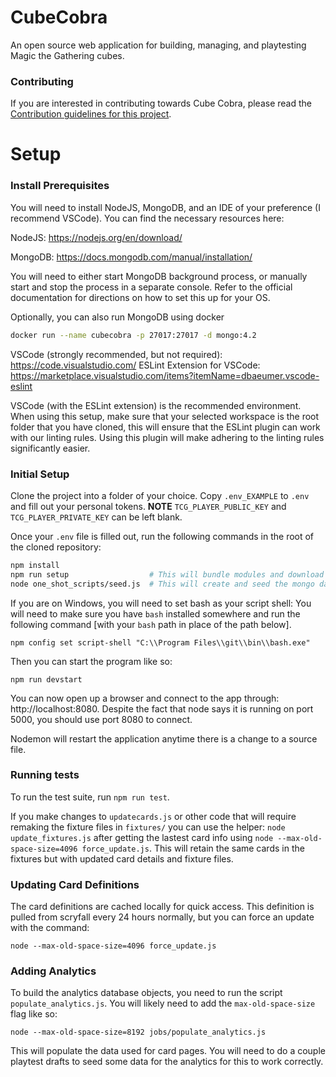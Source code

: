 # CubeCobra

An open source web application for building, managing, and playtesting Magic the Gathering cubes.

### Contributing

If you are interested in contributing towards Cube Cobra, please read the [Contribution guidelines for this project](CONTRIBUTING.md).

# Setup

### Install Prerequisites

You will need to install NodeJS, MongoDB, and an IDE of your preference (I recommend VSCode). You can find the necessary resources here:

NodeJS: https://nodejs.org/en/download/

MongoDB: https://docs.mongodb.com/manual/installation/

You will need to either start MongoDB background process, or manually start and stop the process in a separate console. Refer to the official documentation for directions on how to set this up for your OS.

Optionally, you can also run MongoDB using docker

```sh
docker run --name cubecobra -p 27017:27017 -d mongo:4.2
```

VSCode (strongly recommended, but not required): https://code.visualstudio.com/
ESLint Extension for VSCode: https://marketplace.visualstudio.com/items?itemName=dbaeumer.vscode-eslint

VSCode (with the ESLint extension) is the recommended environment. When using this setup, make sure that your selected workspace is the root folder that you have cloned, this will ensure that the ESLint plugin can work with our linting rules. Using this plugin will make adhering to the linting rules significantly easier.

### Initial Setup

Clone the project into a folder of your choice. Copy `.env_EXAMPLE` to `.env` and fill out your personal tokens. **NOTE** `TCG_PLAYER_PUBLIC_KEY` and `TCG_PLAYER_PRIVATE_KEY` can be left blank.

Once your `.env` file is filled out, run the following commands in the root of the cloned repository:

```sh
npm install
npm run setup                  # This will bundle modules and download Scryfall assets.
node one_shot_scripts/seed.js  # This will create and seed the mongo database specified in the .env file.
```

If you are on Windows, you will need to set bash as your script shell:
You will need to make sure you have `bash` installed somewhere and run the following command [with your `bash` path in place of the path below].

    npm config set script-shell "C:\\Program Files\\git\\bin\\bash.exe"

Then you can start the program like so:

    npm run devstart

You can now open up a browser and connect to the app through: http://localhost:8080. Despite the fact that node says it is running on port 5000, you should use port 8080 to connect.

Nodemon will restart the application anytime there is a change to a source file.

### Running tests

To run the test suite, run `npm run test`.

If you make changes to `updatecards.js` or other code that will require remaking the fixture files in `fixtures/` you can use the helper: `node update_fixtures.js` after getting the lastest card info using `node --max-old-space-size=4096 force_update.js`. This will retain the same cards in the fixtures but with updated card details and fixture files.

### Updating Card Definitions

The card definitions are cached locally for quick access. This definition is pulled from scryfall every 24 hours normally, but you can force an update with the command:
```
node --max-old-space-size=4096 force_update.js
```

### Adding Analytics

To build the analytics database objects, you need to run the script `populate_analytics.js`. You will likely need to add the `max-old-space-size` flag like so:
```
node --max-old-space-size=8192 jobs/populate_analytics.js
```

This will populate the data used for card pages. You will need to do a couple playtest drafts to seed some data for the analytics for this to work correctly. 
